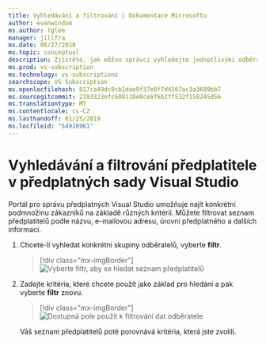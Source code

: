 ```yaml
---
title: Vyhledávání a filtrování | Dokumentace Microsoftu
author: evanwindom
ms.author: tglee
manager: jillfra
ms.date: 06/27/2018
ms.topic: conceptual
description: Zjistěte, jak můžou správci vyhledejte jednotlivými odběrateli nebo skupiny na portálu správce.
ms.prod: vs-subscription
ms.technology: vs-subscriptions
searchscope: VS Subscription
ms.openlocfilehash: 817ca49dc8cb1dae9f37e8f7d4267ac3a3699bb7
ms.sourcegitcommit: 2193323efc608118e0ce6f6b2ff532f158245d56
ms.translationtype: MT
ms.contentlocale: cs-CZ
ms.lasthandoff: 01/25/2019
ms.locfileid: "54916961"
---
```

# <a name="search-and-filter-subscribers-in-visual-studio-subscriptions"></a>Vyhledávání a filtrování předplatitele v předplatných sady Visual Studio

Portál pro správu předplatných Visual Studio umožňuje najít konkrétní podmnožinu zákazníků na základě různých kritérií. Můžete filtrovat seznam předplatitelů podle názvu, e-mailovou adresu, úrovni předplatného a dalších informací.

1. Chcete-li vyhledat konkrétní skupiny odběratelů, vyberte **filtr**.
   > [!div class="mx-imgBorder"]
   > ![Vyberte filtr, aby se hledat seznam předplatitelů](media/filter-list.png)

2. Zadejte kritéria, které chcete použít jako základ pro hledání a pak vyberte **filtr** znovu.
   > [!div class="mx-imgBorder"]
   > ![Dostupná pole použít k filtrování dat odběratele](media/filter-subscribers.png)

   Váš seznam předplatitelů poté porovnává kritéria, která jste zvolili.
